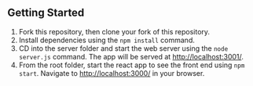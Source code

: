 ## Getting Started

1. Fork this repository, then clone your fork of this repository.
2. Install dependencies using the `npm install` command.
3. CD into the server folder and start the web server using the `node server.js` command. The app will be served at <http://localhost:3001/>.
4. From the root folder, start the react app to see the front end using `npm start`. Navigate to <http://localhost:3000/> in your browser.

